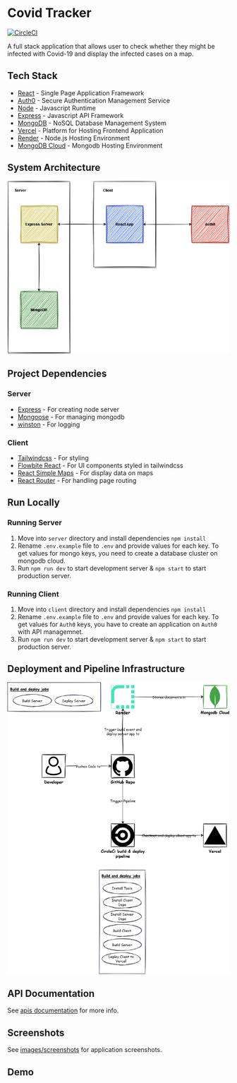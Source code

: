 # Covid Tracker

[![CircleCI](https://dl.circleci.com/status-badge/img/gh/ahmedsomaa/covid-tracker/tree/main.svg?style=svg)](https://dl.circleci.com/status-badge/redirect/gh/ahmedsomaa/covid-tracker/tree/main)

A full stack application that allows user to check whether they might be infected with Covid-19 and display the infected
cases on a map.

## Tech Stack

- [React](https://reactjs.org/) - Single Page Application Framework
- [Auth0](https://auth0.com/) - Secure Authentication Management Service
- [Node](https://nodejs.org) - Javascript Runtime
- [Express](https://expressjs.com/) - Javascript API Framework
- [MongoDB](https://www.mongodb.com/) - NoSQL Database Management System
- [Vercel](https://vercel.com/) - Platform for Hosting Frontend Application
- [Render](https://render.com/) - Node.js Hosting Environment
- [MongoDB Cloud](https://cloud.mongodb.com) - Mongodb Hosting Environment

## System Architecture

![System Architecture](./images/arch.jpg)

## Project Dependencies

### Server

- [Express](https://expressjs.com/) - For creating node server
- [Mongoose](https://mongoosejs.com/) - For managing mongodb
- [winston](https://github.com/winstonjs/winston) - For logging

### Client

- [Tailwindcss](https://tailwindcss.com/) - For styling
- [Flowbite React](https://flowbite-react.com/) - For UI components styled in tailwindcss
- [React Simple Maps](https://www.react-simple-maps.io/) - For display data on maps
- [React Router](https://reactrouter.com/en/main) - For handling page routing

## Run Locally

### Running Server

1. Move into `server` directory and install dependencies `npm install`
2. Rename `.env.example` file to `.env` and provide values for each key. To get values for mongo keys, you need to
   create a database cluster on mongodb cloud.
3. Run `npm run dev` to start development server & `npm start` to start production server.

### Running Client

1. Move into `client` directory and install dependencies `npm install`
2. Rename `.env.example` file to `.env` and provide values for each key. To get values for `Auth0` keys, you have to create an application on `Auth0` with API managemnet.
3. Run `npm run dev` to start development server & `npm start` to start production server.

## Deployment and Pipeline Infrastructure

![Deployment](./images/deploy.png)

## API Documentation

See [apis documentation](./docs/apis.md) for more info.

## Screenshots

See [images/screenshots](./images/screenshots/) for application screenshots.

## Demo
